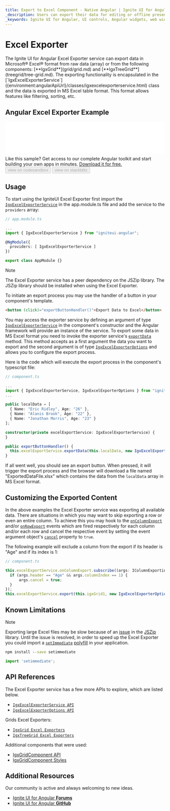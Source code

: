 ```yaml
---
title: Export to Excel Component - Native Angular | Ignite UI for Angular
_description: Users can export their data for editing or offline presentation can do so in Excel format with the Export to Excel Ignite UI for Angular component.
_keywords: Ignite UI for Angular, UI controls, Angular widgets, web widgets, UI widgets, Angular, Native Angular Controls, Native Angular Components Suite, Native Angular Controls, Native Angular Components Library, Angular Grid, Angular Data Grid, Angular Grid Control, Angular Grid Component, Excel Export, Angular Excel Component, Angular Export Excel
---
```


# Excel Exporter

<p class="highlight">
The Ignite UI for Angular Excel Exporter service can export data in Microsoft® Excel® format from raw data (array) or from the following components: [**IgxGrid**](grid/grid.md) and [**IgxTreeGrid**](treegrid/tree-grid.md). The exporting functionality is encapsulated in the [`IgxExcelExporterService`]({environment:angularApiUrl}/classes/igxexcelexporterservice.html) class and the data is exported in MS Excel table format. This format allows features like filtering, sorting, etc.</p>
<div class="divider"></div>

## Angular Excel Exporter Example

<div class="sample-container loading" style="height: 100px;">
    <iframe id="excel-export-sample-iframe" src="{environment:demosBaseUrl}/services/export-excel" width="100%" height="100%" seamless="" frameborder="0" onload="onSampleIframeContentLoaded(this);"></iframe>
</div>
<p style="margin: 0;padding-top: 0.5rem">Like this sample? Get access to our complete Angular toolkit and start building your own apps in minutes. <a class="no-external-icon mchNoDecorate trackCTA" target="_blank" href="https://www.infragistics.com/products/ignite-ui-angular/download" data-xd-ga-action="Download" data-xd-ga-label="Ignite UI for Angular">Download it for free.</a></p>
<div>
<button data-localize="codesandbox" disabled class="codesandbox-btn" data-iframe-id="excel-export-sample-iframe" data-demos-base-url="{environment:demosBaseUrl}">view on codesandbox</button>
<button data-localize="stackblitz" disabled class="stackblitz-btn" data-iframe-id="excel-export-sample-iframe" data-demos-base-url="{environment:demosBaseUrl}">view on stackblitz</button>
</div>
<div class="divider--half"></div>

## Usage

To start using the IgniteUI Excel Exporter first import the [`IgxExcelExporterService`]({environment:angularApiUrl}/classes/igxexcelexporterservice.html) in the app.module.ts file and add the service to the `providers` array:

```typescript
// app.module.ts

...
import { IgxExcelExporterService } from "igniteui-angular";

@NgModule({
  providers: [ IgxExcelExporterService ]
})

export class AppModule {}
```

> [!Note] 
> The Excel Exporter service has a peer dependency on the JSZip library. The JSZip library should be installed when using the Excel Exporter.

To initiate an export process you may use the handler of a button in your component's template.

```html
<button (click)="exportButtonHandler()">Export Data to Excel</button>
```

You may access the exporter service by defining an argument of type [`IgxExcelExporterService`]({environment:angularApiUrl}/classes/igxexcelexporterservice.html) in the component's constructor and the Angular framework will provide an instance of the service. To export some data in MS Excel format you need to invoke the exporter service's [`exportData`]({environment:angularApiUrl}/classes/igxexcelexporterservice.html#exportdata) method. This method accepts as a first argument the data you want to export and the second argument is of type [`IgxExcelExporterOptions`]({environment:angularApiUrl}/classes/igxexcelexporteroptions.html) and allows you to configure the export process.

Here is the code which will execute the export process in the component's typescript file:

```typescript
// component.ts

...
import { IgxExcelExporterService, IgxExcelExporterOptions } from "igniteui-angular";
...

public localData = [
  { Name: "Eric Ridley", Age: "26" },
  { Name: "Alanis Brook", Age: "22" },
  { Name: "Jonathan Morris", Age: "23" }
];

constructor(private excelExportService: IgxExcelExporterService) {
}

public exportButtonHandler() {
  this.excelExportService.exportData(this.localData, new IgxExcelExporterOptions("ExportedDataFile"));
}

```

If all went well, you should see an export button. When pressed, it will trigger the export process and the browser will download a file named "ExportedDataFile.xlsx" which contains the data from the `localData` array in MS Excel format.

## Customizing the Exported Content

In the above examples the Excel Exporter service was exporting all available data. There are situations in which you may want to skip exporting a row or even an entire column. To achieve this you may hook to the [`onColumnExport`]({environment:angularApiUrl}/classes/igxexcelexporterservice.html#oncolumnexport) and/or [`onRowExport`]({environment:angularApiUrl}/classes/igxexcelexporterservice.html#onrowexport) events which are fired respectively for each column and/or each row and cancel the respective event by setting the event argument object's [`cancel`]({environment:angularApiUrl}/interfaces/irowexportingeventargs.html#cancel) property to `true`.

The following example will exclude a column from the export if its header is "Age" and if its index is 1:

```typescript
// component.ts

this.excelExportService.onColumnExport.subscribe((args: IColumnExportingEventArgs) => {
  if (args.header == "Age" && args.columnIndex == 1) {
      args.cancel = true;
  }
});
this.excelExportService.export(this.igxGrid1, new IgxExcelExporterOptions("ExportedDataFile"));
```

## Known Limitations
> [!NOTE] 
> Exporting large Excel files may be slow because of an [issue](https://github.com/Stuk/jszip/issues/617) in the [JSZip](https://www.npmjs.com/package/jszip) library. Until the issue is resolved, in order to speed up the Excel Exporter you could import a [`setImmediate`](https://developer.mozilla.org/en-US/docs/Web/API/Window/setImmediate) [polyfill](https://www.npmjs.com/package/setimmediate) in your application.

```cmd
npm install --save setimmediate
```

```ts
import 'setimmediate';
```

## API References

The Excel Exporter service has a few more APIs to explore, which are listed below.

* [`IgxExcelExporterService API`]({environment:angularApiUrl}/classes/igxexcelexporterservice.html)
* [`IgxExcelExporterOptions API`]({environment:angularApiUrl}/classes/igxexcelexporteroptions.html)

Grids Excel Exporters:
* [`IgxGrid Excel Exporters`](grid/export-excel.md)
* [`IgxTreeGrid Excel Exporters`](treegrid/export-excel.md)

Additional components that were used:
* [IgxGridComponent API]({environment:angularApiUrl}/classes/igxgridcomponent.html)
* [IgxGridComponent Styles]({environment:sassApiUrl}/index.html#function-igx-grid-theme)

<div class="divider"></div>

## Additional Resources

<div class="divider--half"></div>
Our community is active and always welcoming to new ideas.

* [Ignite UI for Angular **Forums**](https://www.infragistics.com/community/forums/f/ignite-ui-for-angular)
* [Ignite UI for Angular **GitHub**](https://github.com/IgniteUI/igniteui-angular)
